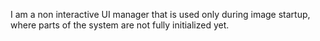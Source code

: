 I am a non interactive UI manager that is used only during image startup, where parts of the system are not fully initialized yet.